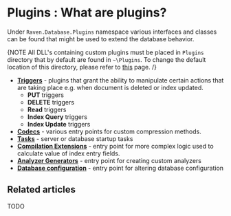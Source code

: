 # Plugins : What are plugins?

Under `Raven.Database.Plugins` namespace various interfaces and classes can be found that might be used to extend the database behavior.

{NOTE All DLL's containing custom plugins must be placed in `Plugins` directory that by default are found in `~\Plugins`. To change the default location of this directory, please refer to [this](../../server/configuration/configuration-options#bundles) page. /}

* [**Triggers**](../../server/plugins/triggers) - plugins that grant the ability to manipulate certain actions that are taking place e.g. when document is deleted or index updated.
    * **PUT** triggers
    * **DELETE** triggers
    * **Read** triggers
    * **Index Query** triggers
    * **Index Update** triggers 
* [**Codecs**](../../server/plugins/codecs) - various entry points for custom compression methods.
* [**Tasks**](../../server/plugins/tasks) - server or database startup tasks
* [**Compilation Extensions**](../../server/plugins/compilation-extensions) - entry point for more complex logic used to calculate value of index entry fields.
* [**Analyzer Generators**](../../server/plugins/analyzer-generators) - entry point for creating custom analyzers
* [**Database configuration**](../../server/plugins/database-configuration) - entry point for altering database configuration

## Related articles

TODO
